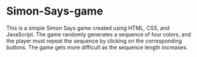 # Simon-Says-game
This is a simple Simon Says game created using HTML, CSS, and JavaScript. The game randomly generates a sequence of four colors, and the player must repeat the sequence by clicking on the corresponding buttons. The game gets more difficult as the sequence length increases.
